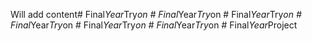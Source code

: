 Will add content#   F i n a l _ Y e a r _ T r y _ o n  
 #   F i n a l _ Y e a r _ T r y _ o n  
 #   F i n a l _ Y e a r _ T r y _ o n  
 #   F i n a l _ Y e a r _ T r y _ o n  
 #   F i n a l _ Y e a r _ T r y _ o n  
 #   F i n a l _ Y e a r _ T r y _ o n  
 #   F i n a l _ Y e a r _ P r o j e c t  
 